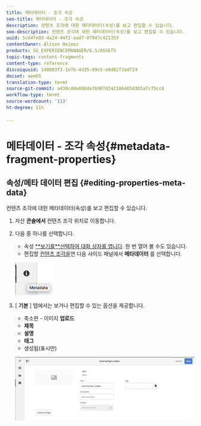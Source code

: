 ```yaml
---
title: 메타데이터 - 조각 속성
seo-title: 메타데이터 - 조각 속성
description: 컨텐츠 조각에 대한 메타데이터(속성)를 보고 편집할 수 있습니다.
seo-description: 컨텐츠 조각에 대한 메타데이터(속성)를 보고 편집할 수 있습니다.
uuid: 5cd4fe03-4a24-44f2-aad7-079d7c421353
contentOwner: Alison Heimoz
products: SG_EXPERIENCEMANAGER/6.5/ASSETS
topic-tags: content-fragments
content-type: reference
discoiquuid: 148803f3-1e7b-4d35-99c5-e0d82f3adf24
docset: aem65
translation-type: tm+mt
source-git-commit: a430c4de89bde3b907d342106465d3b5a7c75cc8
workflow-type: tm+mt
source-wordcount: '113'
ht-degree: 11%

---
```



# 메타데이터 - 조각 속성{#metadata-fragment-properties}

## 속성/메타 데이터 편집 {#editing-properties-meta-data}

컨텐츠 조각에 대한 메타데이터(속성)를 보고 편집할 수 있습니다.

1. 자산 **콘솔에서** 컨텐츠 조각 위치로 이동합니다.
1. 다음 중 하나를 선택합니다.

   * 속성 [**보기를&#x200B;**선택하여 대화 상자를 엽니다](/help/assets/managing-assets-touch-ui.md#editing-properties). 한 번 열어 볼 수도 있습니다.
   * 편집할 [컨텐츠 조각을](/help/assets/content-fragments/content-fragments-managing.md#opening-the-fragment-editor)연 다음 사이드 패널에서 **메타데이터** 를 선택합니다.

   ![cfm-6420-06](assets/cfm-6420-06.png)

1. [ **기본** ] 탭에서는 보거나 편집할 수 있는 옵션을 제공합니다.

   * 축소판 - 이미지 **업로드**
   * **제목**
   * **설명**
   * **태그**
   * 생성됨(표시만)

   ![cfm-6420-07](assets/cfm-6420-07.png)

